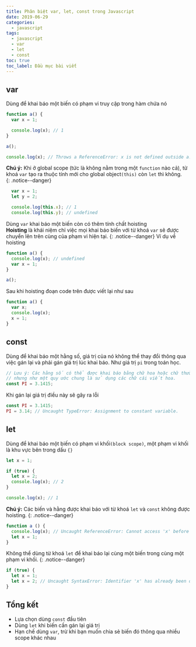 ```yaml
---
title: Phân biệt var, let, const trong Javascript
date: 2019-06-29
categories:
  - javascript
tags:
  - javascript
  - var
  - let
  - const
toc: true
toc_label: Đầu mục bài viết
---
```


## var
Dùng để khai báo một biến có phạm vi truy cập trong hàm chứa nó
```javascript
function a() {
  var x = 1;

  console.log(x); // 1
}

a();

console.log(x); // Throws a ReferenceError: x is not defined outside a.
```
**Chú ý:** Khi ở global scope (tức là không nằm trong một `function` nào cả), từ khoá `var` tạo ra thuộc tính mới cho global object`(this)` còn `let` thì không.<br>
{: .notice--danger}
```javascript
  var x = 1;
  let y = 2;

  console.log(this.x); // 1
  console.log(this.y); // undefined
```
Dùng `var` khai báo một biến còn có thêm tính chất hoisting<br>
**Hoisting** là khái niệm chỉ việc mọi khai báo biến với từ khoá `var` sẽ được chuyển lên trên cùng của phạm vi hiện tại.
{: .notice--danger}
Ví dụ về hoisting
```javascript
function a() {
  console.log(x); // undefined
  var x = 1;
}

a();
```
Sau khi hoisting đoạn code trên được viết lại như sau
```javascript
function a() {
  var x;
  console.log(x);
  x = 1;
}
```
## const
Dùng để khai báo một hằng số, giá trị của nó không thể thay đổi thông qua việc gán lại và phải gán giá trị lúc khai báo. Như giá trị `pi` trong toán học.
```javascript
// Lưu ý: Các hằng số có thể được khai báo bằng chữ hoa hoặc chữ thường
// nhưng như một quy ước chung là sử dụng các chữ cái viết hoa.
const PI = 3.1415;
```
Khi gán lại giá trị điều này sẽ gây ra lỗi
```javascript
const PI = 3.1415;
PI = 3.14; // Uncaught TypeError: Assignment to constant variable.
```
## let
Dùng để khai báo một biến có phạm vi khối`(block scope)`, một phạm vi khối là khu vực bên trong dấu `{}`
```javascript
let x = 1;

if (true) {
  let x = 2;
  console.log(x); // 2
}

console.log(x); // 1
```
**Chú ý:** Các biến và hằng được khai báo với từ khoá `let` và `const` không được hoisting.
{: .notice--danger}
```javascript
function a () {
  console.log(x); // Uncaught ReferenceError: Cannot access 'x' before initialization
  let x = 1;
}
```
Không thể dùng từ khoá `let` để khai báo lại cùng một biến trong cùng một phạm vi khối.
{: .notice--danger}
```javascript
if (true) {
  let x = 1;
  let x = 2; // Uncaught SyntaxError: Identifier 'x' has already been declared
}
```
## Tổng kết
- Lựa chọn dùng `const` đầu tiên
- Dùng `let` khi biến cần gán lại giá trị
- Hạn chế dùng `var`, trừ khi bạn muốn chia sẻ biến đó thông qua nhiều scope khác nhau